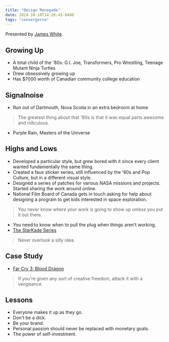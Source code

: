 ```yaml
---
title: "Design Renegade"
date: 2014-10-10T14:28:43-0400
tags: "convergerva"
---
```


Presented by [James White](http://www.signalnoise.com/).

## Growing Up

- A total child of the '80s: G.I. Joe, Transformers, Pro Wrestling, Teenage Mutant Ninja Turtles
- Drew obsessively growing up
- Has $7000 worth of Canadian community college education

## Signalnoise

- Run out of Dartmouth, Nova Scotia in an extra bedroom at home

> The greatest thing about that '80s is that it was equal parts awesome and ridiculous.

- Purple Rain, Masters of the Universe

## Highs and Lows

- Developed a particular style, but grew bored with it since every client wanted fundamentally the same thing.
- Created a faux sticker series, still influenced by the '80s and Pop Culture, but in a different visual style.
- Designed a series of patches for various NASA missions and projects. Started sharing the work around online.
- National Film Board of Canada gets in touch asking for help about designing a program to get kids interested in space exploration.

> You never know where your work is going to show up unless you put it out there.

- You need to know when to pull the plug when things aren't working.
- [The StarKade Series](http://blog.signalnoise.com/starkade-series/)

> Never overlook a silly idea.

## Case Study

- [Far Cry 3: Blood Dragon](http://en.m.wikipedia.org/wiki/Far_Cry_3:_Blood_Dragon)

> If you're given any sort of creative freedom, attack it with a vengeance.

## Lessons

- Everyone makes it up as they go.
- Don't be a dick.
- Be your brand.
- Personal passion should never be replaced with monetary goals.
- The power of self-investment.
